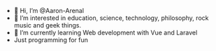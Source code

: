 - 👋 Hi, I’m @Aaron-Arenal
- 👀 I’m interested in education, science, technology, philosophy, rock music and geek things.
- 🌱 I’m currently learning Web development with Vue and Laravel
- Just programming for fun

<!---
Aaron-Arenal/Aaron-Arenal is a ✨ special ✨ repository because its `README.md` (this file) appears on your GitHub profile.
You can click the Preview link to take a look at your changes.
--->
